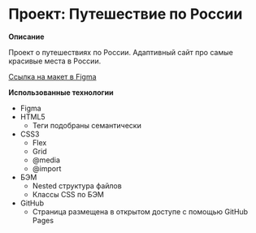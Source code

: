 # Проект: Путешествие по России

**Описание**

Проект о путешествиях по России. Адаптивный сайт про самые красивые места в России.

[Ссылка на макет в Figma](https://www.figma.com/file/5S2WSbEFL6awjVWJ0NWL8Q/Sprint-3_-Russia-_-desktop-mobile?node-id=28503%3A0)

**Использованные технологии**

* Figma
* HTML5
  + Теги подобраны семантически
* CSS3
  + Flex
  + Grid
  + @media
  + @import
* БЭМ
  + Nested структура файлов
  + Классы CSS по БЭМ
* GitHub
  + Страница размещена в открытом доступе с помощью GitHub Pages
